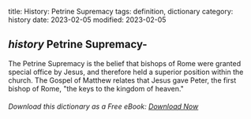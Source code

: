 title: History: Petrine Supremacy
tags: definition, dictionary
category: history
date: 2023-02-05
modified: 2023-02-05

## _history_ Petrine Supremacy-
The Petrine Supremacy is the belief that
bishops of Rome were granted special office by Jesus, and therefore
held a superior position within the church. The Gospel of Matthew
relates that Jesus gave Peter, the first bishop of Rome, "the keys to
the kingdom of heaven."


###### Download *this* dictionary as a Free eBook: [Download Now]({static}static/SerfHistoryDictionary.pdf)

